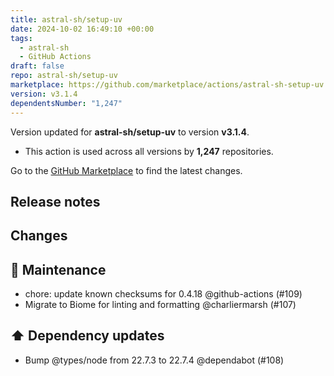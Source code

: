 ```yaml
---
title: astral-sh/setup-uv
date: 2024-10-02 16:49:10 +00:00
tags:
  - astral-sh
  - GitHub Actions
draft: false
repo: astral-sh/setup-uv
marketplace: https://github.com/marketplace/actions/astral-sh-setup-uv
version: v3.1.4
dependentsNumber: "1,247"
---
```



Version updated for **astral-sh/setup-uv** to version **v3.1.4**.
- This action is used across all versions by **1,247** repositories.

Go to the [GitHub Marketplace](https://github.com/marketplace/actions/astral-sh-setup-uv) to find the latest changes.

## Release notes

## Changes

## 🧰 Maintenance

- chore: update known checksums for 0.4.18 @github-actions (#109)
- Migrate to Biome for linting and formatting @charliermarsh (#107)

## ⬆️ Dependency updates

- Bump @types/node from 22.7.3 to 22.7.4 @dependabot (#108)

